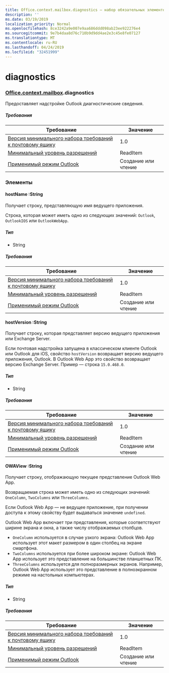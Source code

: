 ```yaml
---
title: Office.context.mailbox.diagnostics — набор обязательных элементов 1.1
description: ''
ms.date: 03/19/2019
localization_priority: Normal
ms.openlocfilehash: 8ce3242a9e007e9aa686ddd098ab23ee922276e4
ms.sourcegitcommit: 9e7b4daa8d76c710b9d9dd4ae2e3c45e8fe07127
ms.translationtype: MT
ms.contentlocale: ru-RU
ms.lasthandoff: 04/24/2019
ms.locfileid: "32451999"
---
```

# <a name="diagnostics"></a>diagnostics

### <a name="officeofficemdcontextofficecontextmdmailboxofficecontextmailboxmddiagnostics"></a>[Office](Office.md)[.context](Office.context.md)[.mailbox](Office.context.mailbox.md).diagnostics

Предоставляет надстройке Outlook диагностические сведения.

##### <a name="requirements"></a>Требования

|Требование| Значение|
|---|---|
|[Версия минимального набора требований к почтовому ящику](/office/dev/add-ins/reference/requirement-sets/outlook-api-requirement-sets)| 1.0|
|[Минимальный уровень разрешений](/outlook/add-ins/understanding-outlook-add-in-permissions)| ReadItem|
|[Применимый режим Outlook](/outlook/add-ins/#extension-points)| Создание или чтение|

### <a name="members"></a>Элементы

####  <a name="hostname-string"></a>hostName :String

Получает строку, представляющую имя ведущего приложения.

Строка, которая может иметь одно из следующих значений: `Outlook`, `OutlookIOS` или `OutlookWebApp`.

##### <a name="type"></a>Тип

*   String

##### <a name="requirements"></a>Требования

|Требование| Значение|
|---|---|
|[Версия минимального набора требований к почтовому ящику](/office/dev/add-ins/reference/requirement-sets/outlook-api-requirement-sets)| 1.0|
|[Минимальный уровень разрешений](/outlook/add-ins/understanding-outlook-add-in-permissions)| ReadItem|
|[Применимый режим Outlook](/outlook/add-ins/#extension-points)| Создание или чтение|

####  <a name="hostversion-string"></a>hostVersion :String

Получает строку, которая представляет версию ведущего приложения или Exchange Server.

Если почтовая надстройка запущена в классическом клиенте Outlook или Outlook для iOS, свойство `hostVersion` возвращает версию ведущего приложения, Outlook. В Outlook Web App это свойство возвращает версию Exchange Server. Пример — строка `15.0.468.0`.

##### <a name="type"></a>Тип

*   String

##### <a name="requirements"></a>Требования

|Требование| Значение|
|---|---|
|[Версия минимального набора требований к почтовому ящику](/office/dev/add-ins/reference/requirement-sets/outlook-api-requirement-sets)| 1.0|
|[Минимальный уровень разрешений](/outlook/add-ins/understanding-outlook-add-in-permissions)| ReadItem|
|[Применимый режим Outlook](/outlook/add-ins/#extension-points)| Создание или чтение|

####  <a name="owaview-string"></a>OWAView :String

Получает строку, отображающую текущее представление Outlook Web App.

Возвращаемая строка может иметь одно из следующих значений: `OneColumn`, `TwoColumns` или `ThreeColumns`.

Если Outlook Web App — не ведущее приложение, при получении доступа к этому свойству будет выдаваться значение `undefined`.

Outlook Web App включает три представления, которые соответствуют ширине экрана и окна, а также числу отображаемых столбцов.

*   `OneColumn` используется в случае узкого экрана: Outlook Web App использует этот макет размером в один столбец на экране смартфона.
*   `TwoColumns` используется при более широком экране: Outlook Web App использует это представление на большинстве планшетных ПК.
*   `ThreeColumns` используется для полноразмерных экранов. Например, Outlook Web App использует это представление в полноэкранном режиме на настольных компьютерах.

##### <a name="type"></a>Тип

*   String

##### <a name="requirements"></a>Требования

|Требование| Значение|
|---|---|
|[Версия минимального набора требований к почтовому ящику](/office/dev/add-ins/reference/requirement-sets/outlook-api-requirement-sets)| 1.0|
|[Минимальный уровень разрешений](/outlook/add-ins/understanding-outlook-add-in-permissions)| ReadItem|
|[Применимый режим Outlook](/outlook/add-ins/#extension-points)| Создание или чтение|
